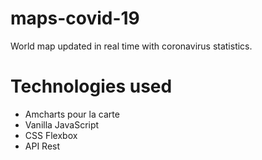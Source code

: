 # maps-covid-19
World map updated in real time with coronavirus statistics.

# Technologies used
- Amcharts pour la carte
- Vanilla JavaScript
- CSS Flexbox
- API Rest

